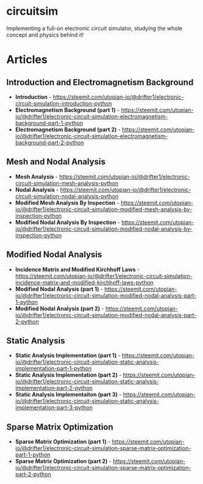 # circuitsim
Implementing a full-on electronic circuit simulator, studying the whole concept and physics behind it!

# Articles
## Introduction and Electromagnetism Background
- **Introduction** - https://steemit.com/utopian-io/@drifter1/electronic-circuit-simulation-introduction-python  
- **Electromagnetism Background (part 1)** - https://steemit.com/utopian-io/@drifter1/electronic-circuit-simulation-electromagnetism-background-part-1-python  
- **Electromagnetism Background (part 2)** - https://steemit.com/utopian-io/@drifter1/electronic-circuit-simulation-electromagnetism-background-part-2-python

## Mesh and Nodal Analysis  
- **Mesh Analysis** - https://steemit.com/utopian-io/@drifter1/electronic-circuit-simulation-mesh-analysis-python  
- **Nodal Analysis** - https://steemit.com/utopian-io/@drifter1/electronic-circuit-simulation-nodal-analysis-python  
- **Modified Mesh Analysis By Inspection** - https://steemit.com/utopian-io/@drifter1/electronic-circuit-simulation-modified-mesh-analysis-by-inspection-python  
- **Modified Nodal Analysis By Inspection** - https://steemit.com/utopian-io/@drifter1/electronic-circuit-simulation-modified-nodal-analysis-by-inspection-python

## Modified Nodal Analysis
- **Incidence Matrix and Modified Kirchhoff Laws** - https://steemit.com/utopian-io/@drifter1/electronic-circuit-simulation-incidence-matrix-and-modified-kirchhoff-laws-python  
- **Modified Nodal Analysis (part 1)** - https://steemit.com/utopian-io/@drifter1/electronic-circuit-simulation-modified-nodal-analysis-part-1-python  
- **Modified Nodal Analysis (part 2)** - https://steemit.com/utopian-io/@drifter1/electronic-circuit-simulation-modified-nodal-analysis-part-2-python

## Static Analysis
- **Static Analysis Implementation (part 1)** - https://steemit.com/utopian-io/@drifter1/electronic-circuit-simulation-static-analysis-implementation-part-1-python  
- **Static Analysis Implementation (part 2)** - https://steemit.com/utopian-io/@drifter1/electronic-circuit-simulation-static-analysis-implementation-part-2-python  
- **Static Analysis Implementaiton (part 3)** - https://steemit.com/utopian-io/@drifter1/electronic-circuit-simulation-static-analysis-implementation-part-3-python

## Sparse Matrix Optimization
- **Sparse Matrix Optimization (part 1)** - https://steemit.com/utopian-io/@drifter1/electronic-circuit-simulation-sparse-matrix-optimization-part-1-python  
- **Sparse Matrix Optimization (part 2)** - https://steemit.com/utopian-io/@drifter1/electronic-circuit-simulation-sparse-matrix-optimization-part-2-python
